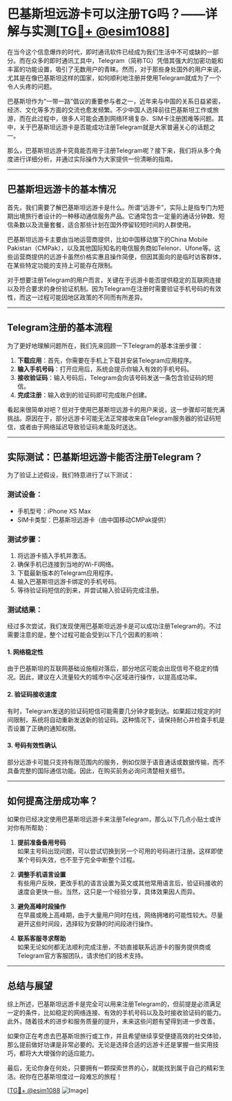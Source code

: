 # 巴基斯坦远游卡可以注册TG吗？——详解与实测[[TG💪+ @esim1088](https://t.me/s/esim1088)]

在当今这个信息爆炸的时代，即时通讯软件已经成为我们生活中不可或缺的一部分。而在众多的即时通讯工具中，Telegram（简称TG）凭借其强大的加密功能和丰富的功能设置，吸引了无数用户的青睐。然而，对于那些身处国外的用户来说，尤其是在像巴基斯坦这样的国家，如何顺利地注册并使用Telegram就成为了一个令人头疼的问题。

巴基斯坦作为“一带一路”倡议的重要参与者之一，近年来与中国的关系日益紧密，经济、文化等多方面的交流也愈发频繁。不少中国人选择前往巴基斯坦工作或旅游，而在此过程中，很多人可能会遇到网络环境复杂、SIM卡注册困难等问题。其中，关于巴基斯坦远游卡是否能成功注册Telegram就是大家普遍关心的话题之一。

那么，巴基斯坦远游卡究竟能否用于注册Telegram呢？接下来，我们将从多个角度进行详细分析，并通过实际操作为大家提供一份清晰的指南。

---

## 巴基斯坦远游卡的基本情况

首先，我们需要了解巴基斯坦远游卡是什么。所谓“远游卡”，实际上是指专门为短期出境旅行者设计的一种移动通信服务产品。它通常包含一定量的通话分钟数、短信条数以及流量套餐，适合那些计划在国外停留较短时间的人群使用。

巴基斯坦远游卡主要由当地运营商提供，比如中国移动旗下的China Mobile Pakistan（CMPak），以及其他国际知名的电信服务商如Telenor、Ufone等。这些运营商提供的远游卡虽然价格实惠且操作简便，但因其面向的是临时访客群体，在某些特定功能的支持上可能存在限制。

对于想要注册Telegram的用户而言，关键在于远游卡能否提供稳定的互联网连接以及符合要求的身份验证机制。因为Telegram在注册时需要验证手机号码的有效性，而这一过程可能因地区政策的不同而有所差异。

---

## Telegram注册的基本流程

为了更好地理解问题所在，我们先来回顾一下Telegram的基本注册步骤：

1. **下载应用**：首先，你需要在手机上下载并安装Telegram应用程序。
2. **输入手机号码**：打开应用后，系统会提示你输入有效的手机号码。
3. **接收验证码**：输入号码后，Telegram会向该号码发送一条包含验证码的短信。
4. **完成注册**：输入收到的验证码即可完成账户创建。

看起来很简单对吧？但对于使用巴基斯坦远游卡的用户来说，这一步骤却可能充满挑战。原因在于，部分远游卡可能无法正常接收来自Telegram服务器的验证码短信，或者由于网络延迟导致验证码未能及时送达。

---

## 实际测试：巴基斯坦远游卡能否注册Telegram？

为了验证上述假设，我们特意进行了以下测试：

### 测试设备：
- 手机型号：iPhone XS Max
- SIM卡类型：巴基斯坦远游卡（由中国移动CMPak提供）

### 测试步骤：
1. 将远游卡插入手机并激活。
2. 确保手机已连接到当地的Wi-Fi网络。
3. 下载最新版本的Telegram应用程序。
4. 输入巴基斯坦远游卡绑定的手机号码。
5. 等待验证码短信的到来，并尝试输入验证码完成注册。

### 测试结果：
经过多次尝试，我们发现使用巴基斯坦远游卡是可以成功注册Telegram的。不过需要注意的是，整个过程可能会受到以下几个因素的影响：

#### 1. 网络稳定性
由于巴基斯坦的互联网基础设施相对落后，部分地区可能会出现信号不稳定的情况。因此，建议在人流量较大的城市中心区域进行操作，以提高成功率。

#### 2. 验证码接收速度
有时，Telegram发送的验证码短信可能需要几分钟才能到达。如果超过规定的时间限制，系统将自动重新发送新的验证码。这种情况下，请保持耐心并检查手机是否设置了正确的通知权限。

#### 3. 号码有效性确认
部分远游卡可能只支持有限范围内的服务，例如仅限于语音通话或数据传输，而不具备完整的国际通信功能。因此，在购买前务必询问清楚相关细节。

---

## 如何提高注册成功率？

如果你已经决定使用巴基斯坦远游卡来注册Telegram，那么以下几点小贴士或许对你有所帮助：

1. **提前准备备用号码**  
   如果主号码出现问题，可以尝试切换到另一个可用的号码进行注册。这样即使某个号码失效，也不至于完全中断整个过程。

2. **调整手机语言设置**  
   有些用户反映，更改手机的语言设置为英文或其他常用语言后，验证码接收的速度会更快一些。当然，这只是一个经验分享，具体效果因人而异。

3. **避免高峰时段操作**  
   在早晨或晚上高峰期，由于大量用户同时在线，网络拥堵的可能性较大。尽量避开这些时间段，选择较为安静的时间段进行操作。

4. **联系客服寻求帮助**  
   如果无论如何都无法顺利完成注册，不妨直接联系远游卡的服务提供商或Telegram官方客服团队，请求他们的技术支持。

---

## 总结与展望

综上所述，巴基斯坦远游卡是完全可以用来注册Telegram的，但前提是必须满足一定的条件，比如稳定的网络连接、有效的手机号码以及及时接收验证码的能力。此外，随着技术的进步和服务质量的提升，未来这些问题有望得到进一步改善。

如果你正在考虑去巴基斯坦旅行或工作，并且希望继续享受便捷高效的社交体验，那么提前做好功课是非常必要的。无论是选择合适的远游卡还是掌握一些实用技巧，都将大大增强你的适应能力。

最后，无论你身在何处，只要拥有一颗探索世界的心，就能找到属于自己的精彩生活。祝你在巴基斯坦度过一段难忘的旅程！

[[TG💪+ @esim1088](https://t.me/s/esim1088) ![Image](https://i.postimg.cc/4NQfJmqS/Snipaste-2025-05-13-00-14-12.png)]